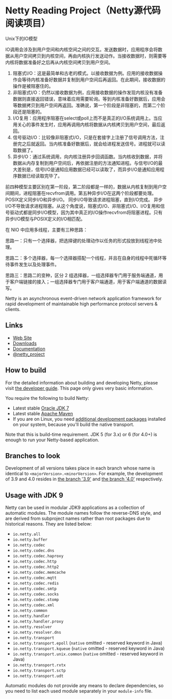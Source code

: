 # Netty Reading Project（Netty源代码阅读项目）

Unix下的IO模型

IO调用会涉及到用户空间和内核空间之间的交互。发送数据时，应用程序会将数据从用户空间拷贝到内核空间，再由内核执行发送动作。当接收数据时，则需要等内核将数据准备好之后再从内核空间拷贝到用户空间。

1. 阻塞式I/O：这是最简单和古老的模式。以接收数据为例。应用的接收数据操作会等待内核准备好数据并复制到用户空间后再返回。在此期间，接收数据的操作是被阻塞住的。
2. 非阻塞式I/O：仍然以接收数据为例，应用接收数据的操作发现内核没有准备数据则直接返回错误，意味着应用需要轮询。等到内核准备好数据后，应用会等数据拷贝到用户空间再返回。准确说，第一个阶段是非阻塞的，而第二个阶段还是阻塞的。
3. I/O复用：应用程序阻塞在select或poll上而不是真正的I/O系统调用上。当应用关心的事件发生时，应用再调用内核将数据从内核拷贝到用户空间，最后返回。
4. 信号驱动I/O：比较像非阻塞式I/O，只是在套接字上注册了信号调用方法，注册完之后就返回。当内核准备好数据后，就会给进程发送信号。进程就可以读取数据了。
5. 异步I/O：通过系统调用，向内核注册异步回调函数。当内核收到数据，并将数据从内存复制到用户空间后，再依据注册的方法通知进程。与信号I/O的最大差别是，信号I/O是通知应用数据已经可以读取了，而异步I/O是通知应用程序数据已经读取完毕了。

前四种模型主要区别在第一阶段，第二阶段都是一样的，数据从内核复制到用户空间期间，进程阻塞在recvfrom调用。第五种异步I/O在这两个阶段都要处理。
POSIX定义同步I/O和异步I/O。
同步I/O导致请求进程阻塞，直到I/O完成。
异步I/O不导致请求进程阻塞。从这个角度说，阻塞式I/O、非阻塞式I/O、I/O复用和信号驱动式都是同步I/O模型，因为其中真正的I/O操作recvfrom将阻塞进程。只有异步I/O模型与POSIX定义的I/O相匹配。

在 NIO 中应用多线程，主要有三种思路：

思路一：只有一个选择器，把选择键的处理动作以任务的形式投放到线程池中处理。

思路二：多个选择器，每一个选择器搭配一个线程，并且在自身的线程中死循环等待事件发生以及处理事件。

思路三：思路二的变种，区分 2 组选择器，一组选择器专门用于服务端通道，用于客户端链接的接入；一组选择器专门用于客户端通道，用于客户端通道的数据读写。

Netty is an asynchronous event-driven network application framework for rapid development of maintainable high performance protocol servers & clients.

## Links

* [Web Site](https://netty.io/)
* [Downloads](https://netty.io/downloads.html)
* [Documentation](https://netty.io/wiki/)
* [@netty_project](https://twitter.com/netty_project)

## How to build

For the detailed information about building and developing Netty, please visit [the developer guide](https://netty.io/wiki/developer-guide.html).  This page only gives very basic information.

You require the following to build Netty:

* Latest stable [Oracle JDK 7](http://www.oracle.com/technetwork/java/)
* Latest stable [Apache Maven](http://maven.apache.org/)
* If you are on Linux, you need [additional development packages](https://netty.io/wiki/native-transports.html) installed on your system, because you'll build the native transport.

Note that this is build-time requirement.  JDK 5 (for 3.x) or 6 (for 4.0+) is enough to run your Netty-based application.

## Branches to look

Development of all versions takes place in each branch whose name is identical to `<majorVersion>.<minorVersion>`.  For example, the development of 3.9 and 4.0 resides in [the branch '3.9'](https://github.com/netty/netty/tree/3.9) and [the branch '4.0'](https://github.com/netty/netty/tree/4.0) respectively.

## Usage with JDK 9

Netty can be used in modular JDK9 applications as a collection of automatic modules. The module names follow the
reverse-DNS style, and are derived from subproject names rather than root packages due to historical reasons. They
are listed below:

 * `io.netty.all`
 * `io.netty.buffer`
 * `io.netty.codec`
 * `io.netty.codec.dns`
 * `io.netty.codec.haproxy`
 * `io.netty.codec.http`
 * `io.netty.codec.http2`
 * `io.netty.codec.memcache`
 * `io.netty.codec.mqtt`
 * `io.netty.codec.redis`
 * `io.netty.codec.smtp`
 * `io.netty.codec.socks`
 * `io.netty.codec.stomp`
 * `io.netty.codec.xml`
 * `io.netty.common`
 * `io.netty.handler`
 * `io.netty.handler.proxy`
 * `io.netty.resolver`
 * `io.netty.resolver.dns`
 * `io.netty.transport`
 * `io.netty.transport.epoll` (`native` omitted - reserved keyword in Java)
 * `io.netty.transport.kqueue` (`native` omitted - reserved keyword in Java)
 * `io.netty.transport.unix.common` (`native` omitted - reserved keyword in Java)
 * `io.netty.transport.rxtx`
 * `io.netty.transport.sctp`
 * `io.netty.transport.udt`



Automatic modules do not provide any means to declare dependencies, so you need to list each used module separately
in your `module-info` file.
